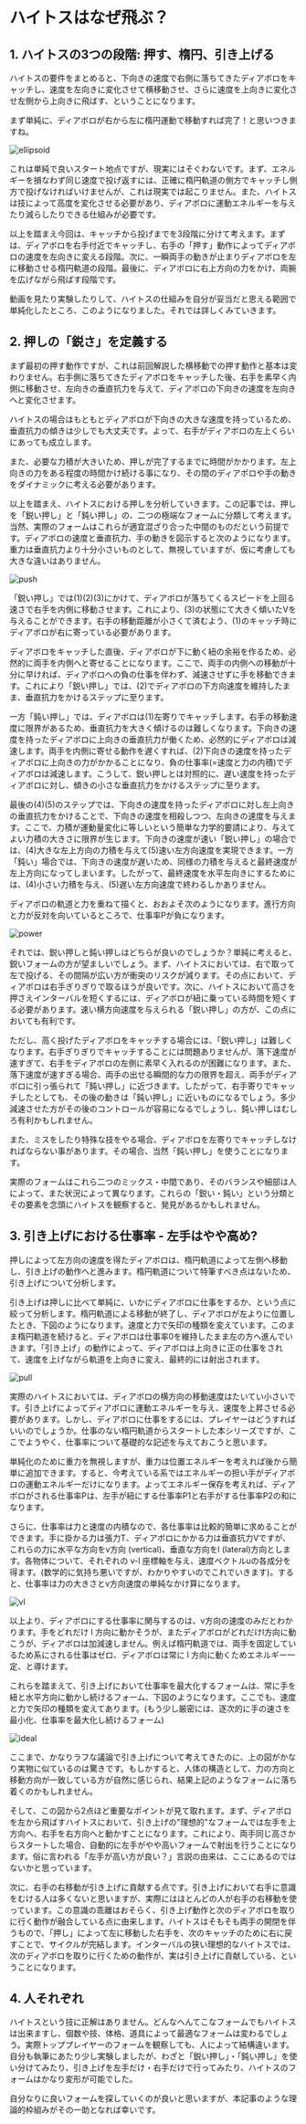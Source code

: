 # ハイトスはなぜ飛ぶ？


## 1. ハイトスの3つの段階: 押す、楕円、引き上げる
ハイトスの要件をまとめると、下向きの速度で右側に落ちてきたディアボロをキャッチし、速度を左向きに変化させて横移動させ、さらに速度を上向きに変化させ左側から上向きに飛ばす、ということになります。

まず単純に、ディアボロが右から左に楕円運動で移動すれば完了！と思いつきますね。

![ellipsoid](./fig/fig3-02.jpg)

これは単純で良いスタート地点ですが、現実にはそぐわないです。まず、エネルギーを損なわず同じ速度で投げ返すには、正確に楕円軌道の側方でキャッチし側方で投げなければいけませんが、これは現実では起こりません。また、ハイトスは技によって高度を変化させる必要があり、ディアボロに運動エネルギーを与えたり減らしたりできる仕組みが必要です。

以上を踏まえ今回は、キャッチから投げまでを3段階に分けて考えます。まずは、ディアボロを右手付近でキャッチし、右手の「押す」動作によってディアボロの速度を左向きに変える段階。次に、一瞬両手の動きが止まりディアボロを左に移動させる楕円軌道の段階。最後に、ディアボロに右上方向の力をかけ、両腕を広げながら飛ばす段階です。

動画を見たり実験したりして、ハイトスの仕組みを自分が妥当だと思える範囲で単純化したところ、このようになりました。それでは詳しくみていきます。

## 2. 押しの「鋭さ」を定義する

まず最初の押す動作ですが、これは前回解説した横移動での押す動作と基本は変わりません。右手側に落ちてきたディアボロをキャッチした後、右手を素早く内側に移動させ、左向きの垂直抗力を与えて、ディアボロの下向きの速度を左向きへと変化させます。

ハイトスの場合はもともとディアボロが下向きの大きな速度を持っているため、垂直抗力の傾きは少しでも大丈夫です。よって、右手がディアボロの左上くらいにあっても成立します。

また、必要な力積が大きいため、押しが完了するまでに時間がかかります。左上向きの力をある程度の時間かけ続ける事になり、その間のディアボロや手の動きをダイナミックに考える必要があります。

以上を踏まえ、ハイトスにおける押しを分析していきます。この記事では、押しを「鋭い押し」と「鈍い押し」の、二つの極端なフォームに分類して考えます。当然、実際のフォームはこれらが適宜混ざり合った中間のものだという前提です。ディアボロの速度と垂直抗力、手の動きを図示すると次のようになります。重力は垂直抗力より十分小さいものとして、無視していますが、仮に考慮しても大きな違いはありません。

![push](./fig/fig3-03.jpg)

「鋭い押し」では(1)(2)(3)にかけて、ディアボロが落ちてくるスピードを上回る速さで右手を内側に移動させます。これにより、(3)の状態にて大きく傾いたVを与えることができます。右手の移動距離が小さくて済むよう、(1)のキャッチ時にディアボロが右に寄っている必要があります。

ディアボロをキャッチした直後、ディアボロが下に動く紐の余裕を作るため、必然的に両手を内側へと寄せることになります。ここで、両手の内側への移動が十分に早ければ、ディアボロへの負の仕事を伴わず、減速させずに手を移動できます。これにより「鋭い押し」では、(2)でディアボロの下方向速度を維持したまま、垂直抗力をかけるステップに至ります。

一方「鈍い押し」では、ディアボロは(1)左寄りでキャッチします。右手の移動速度に限界があるため、垂直抗力を大きく傾けるのは難しくなります。下向きの速度を持ったディアボロに上向きの垂直抗力が働くため、必然的にディアボロは減速します。両手を内側に寄せる動作を遅くすれば、(2)下向きの速度を持ったディアボロに上向きの力がかかることになり、負の仕事率(=速度と力の内積)でディアボロは減速します。こうして、鋭い押しとは対照的に、遅い速度を持ったディアボロに対し、傾きの小さな垂直抗力をかけるステップに至ります。

最後の(4)(5)のステップでは、下向きの速度を持ったディアボロに対し左上向きの垂直抗力をかけることで、下向きの速度を相殺しつつ、左向きの速度を与えます。ここで、力積が運動量変化に等しいという簡単な力学的要請により、与えてよい力積の大きさに限界が生じます。下向きの速度が速い「鋭い押し」の場合では、(4)大きな左上方向の力積を与えて(5)速い左方向速度を実現できます。一方「鈍い」場合では、下向きの速度が遅いため、同様の力積を与えると最終速度が左上方向になってしまいます。したがって、最終速度を水平左向きにするためには、(4)小さい力積を与え、(5)遅い左方向速度で終わるしかありません。

ディアボロの軌道と力を重ねて描くと、おおよそ次のようになります。進行方向と力が反対を向いているところで、仕事率Pが負になります。

![power](./fig/fig3-04.jpg)

それでは、鋭い押しと鈍い押しはどちらが良いのでしょうか？単純に考えると、鋭いフォームの方が望ましいでしょう。まず、ハイトスにおいては、右で取って左で投げる、その間隔が広い方が衝突のリスクが減ります。その点において、ディアボロは右手ぎりぎりで取るほうが良いです。次に、ハイトスにおいて高さを押さえインターバルを短くするには、ディアボロが紐に乗っている時間を短くする必要があります。速い横方向速度を与えられる「鋭い押し」の方が、この点においても有利です。

ただし、高く投げたディアボロをキャッチする場合には、「鋭い押し」は難しくなります。右手ぎりぎりでキャッチすることには問題ありませんが、落下速度が速すぎて、右手をディアボロの左側に素早く入れるのが困難になります。また、落下速度が速すぎる場合、両手の出せる瞬間的な力の限界を超え、両手がディアボロに引っ張られて「鈍い押し」に近づきます。したがって、右手寄りでキャッチしたとしても、その後の動きは「鈍い押し」に近いものになるでしょう。多少減速させた方がその後のコントロールが容易になるでしょうし、鈍い押しはむしろ有利かもしれません。

また、ミスをしたり特殊な技をやる場合、ディアボロを左寄りでキャッチしなければならない事があります。その場合、当然「鈍い押し」を使うことになります。

実際のフォームはこれら二つのミックス・中間であり、そのバランスや細部は人によって、また状況によって異なります。これらの「鋭い・鈍い」という分類とその要素を念頭にハイトスを観察すると、発見があるかもしれません。

## 3. 引き上げにおける仕事率 - 左手はやや高め?

押しによって左方向の速度を得たディアボロは、楕円軌道によって左側へ移動し、引き上げの動作へと進みます。楕円軌道について特筆すべき点はないため、引き上げについて分析します。

引き上げは押しに比べて単純に、いかにディアボロに仕事をするか、という点に絞って分析します。楕円軌道による移動が終了し、ディアボロが左よりに位置したとき、下図のようになります。速度と力で矢印の種類を変えています。このまま楕円軌道を続けると、ディアボロは仕事率0を維持したまま左の方へ進んでいきます。「引き上げ」の動作によって、ディアボロは上向きに正の仕事をされて、速度を上げながら軌道を上向きに変え、最終的には射出されます。

![pull](./fig/fig3-2-02.jpg)

実際のハイトスにおいては、ディアボロの横方向の移動速度はたいてい小さいです。引き上げによってディアボロに運動エネルギーを与え、速度を上昇させる必要があります。しかし、ディアボロに仕事をするには、プレイヤーはどうすればいいのでしょうか。仕事のない楕円軌道からスタートした本シリーズですが、ここでようやく、仕事率について基礎的な記述を与えておこうと思います。

単純化のために重力を無視しますが、重力は位置エネルギーを考えれば後から簡単に追加できます。すると、今考えている系ではエネルギーの担い手がディアボロの運動エネルギーだけになります。よってエネルギー保存を考えれば、ディアボロがされる仕事率Pは、左手が紐にする仕事率P1と右手がする仕事率P2の和になります。

さらに、仕事率は力と速度の内積なので、各仕事率は比較的簡単に求めることができます。手に掛かる力は張力T、ディアボロにかかる力は垂直抗力Vですが、これらの力に水平な方向をv方向 (vertical)、垂直な方向をl (lateral)方向とします。各物体について、それぞれの v-l 座標軸を与え、速度ベクトルuの各成分を得ます。(数学的に気持ち悪いですが、わかりやすいのでこれでいきます)。すると、仕事率は力の大きさとv方向速度の単純なかけ算になります。

![vl](./fig/fig3-2-03.jpg)

以上より、ディアボロにする仕事率に関与するのは、v方向の速度のみだとわかります。手をどれだけ l 方向に動かそうが、またディアボロがどれだけl方向に動こうが、ディアボロは加減速しません。例えば楕円軌道では、両手を固定しているため系にされる仕事はゼロ、ディアボロは常に l 方向に動くためエネルギー一定、と導けます。

これらを踏まえて、引き上げにおいて仕事率を最大化するフォームは、常に手を紐と水平方向に動かし続けるフォーム、下図のようになります。ここでも、速度と力で矢印の種類を変えてあります。(もう少し厳密には、逐次的に手の速さを最小化、仕事率を最大化し続けるフォーム)

![ideal](./fig/fig3-2-04.jpg)

ここまで、かなりラフな議論で引き上げについて考えてきたのに、上の図がかなり実物に似ているのは驚きです。もしかすると、人体の構造として、力の方向と移動方向が一致している方が自然に感じられ、結果上記のようなフォームに落ち着くのかもしれません。

そして、この図から2点ほど重要なポイントが見て取れます。まず、ディアボロを左から飛ばすハイトスにおいて、引き上げの"理想的"なフォームでは左手を上方向へ、右手を右方向へと動かすことになります。これにより、両手同じ高さからスタートした場合、自動的に左手がやや高いフォームで射出を行うことになります。俗に言われる「左手が高い方が良い？」言説の由来は、ここにあるのではないかと思っています。

次に、右手の右移動が引き上げに貢献する点です。引き上げにおいて右手に意識をむける人は多くないと思いますが、実際にはほとんどの人が右手の右移動を使っています。この意識の乖離はおそらく、引き上げ動作と次のディアボロを取りに行く動作が融合している点に由来します。ハイトスはそもそも両手の開閉を伴うもので、「押し」によって左に移動した右手を、次のキャッチのために右に戻すことで、サイクルが完結します。インターバルの狭い理想的なハイトスでは、次のディアボロを取りに行くための動作が、実は引き上げに貢献している、ということになります。

## 4. 人それぞれ

ハイトスという技に正解はありません。どんなへんてこなフォームでもハイトスは出来ますし、個数や技、体格、道具によって最適なフォームは変わるでしょう。実際トッププレイヤーのフォームを観察しても、人によって結構違います。自分も執筆にあたり少し実験しましたが、わざと「鋭い押し」・「鈍い押し」を使い分けてみたり、引き上げを左手だけ・右手だけで行ってみたり、ハイトスのフォームはかなり変形が可能でした。

自分なりに良いフォームを探していくのが良いと思いますが、本記事のような理論的枠組みがその一助となれば幸いです。